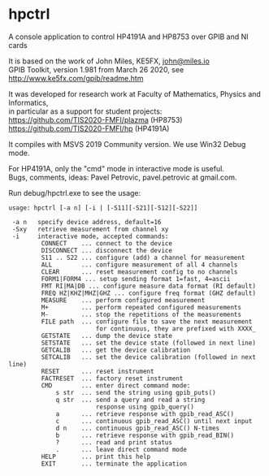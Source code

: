 # hpctrl
A console application to control HP4191A and HP8753 over GPIB and NI cards

It is based on the work of John Miles, KE5FX, john@miles.io  
GPIB Toolkit, version 1.981 from March 26 2020, see http://www.ke5fx.com/gpib/readme.htm  

It was developed for research work at Faculty of Mathematics, Physics and Informatics,  
in particular as a support for student projects:  
  https://github.com/TIS2020-FMFI/plazma  (HP8753)  
  https://github.com/TIS2020-FMFI/hp (HP4191A)  

It compiles with MSVS 2019 Community version. We use Win32 Debug mode.  

For HP4191A, only the "cmd" mode in interactive mode is useful.  
Bugs, comments, ideas: Pavel Petrovic, pavel.petrovic at gmail.com.  

Run debug/hpctrl.exe to see the usage:  
 	
~~~~
usage: hpctrl [-a n] [-i | [-S11][-S21][-S12][-S22]]  
  
 -a n   specify device address, default=16  
 -Sxy   retrieve measurement from channel xy  
 -i     interactive mode, accepted commands:  
         CONNECT    ... connect to the device  
         DISCONNECT ... disconnect the device  
         S11 .. S22 ... configure (add) a channel for measurement  
         ALL        ... configure measurement of all 4 channels  
         CLEAR      ... reset measurement config to no channels  
         FORM1|FORM4 ... setup sending format 1=fast, 4=ascii  
         FMT RI|MA|DB ... configure measure data format (RI default)  
         FREQ HZ|KHZ|MHZ|GHZ ... configure freq format (GHZ default)  
         MEASURE    ... perform configured measurement  
         M+         ... perform repeated configured measurements  
         M-         ... stop the repetitions of the measurements  
         FILE path  ... configure file to save the next measurement  
                        for continuous, they are prefixed with XXXX_  
         GETSTATE   ... dump the device state  
         SETSTATE   ... set the device state (followed in next line)  
         GETCALIB   ... get the device calibration  
         SETCALIB   ... set the device calibration (followed in next line)  
         RESET      ... reset instrument  
         FACTRESET  ... factory reset instrument  
         CMD        ... enter direct command mode:  
             s str  ... send the string using gpib_puts()  
             q str  ... send a query and read a string  
                        response using gpib_query()  
             a      ... retrieve response with gpib_read_ASC()  
             c      ... continuous gpib_read_ASC() until next input  
             d n    ... continuous gpib_read_ASC() N-times  
             b      ... retrieve response with gpib_read_BIN()  
             ?      ... read and print status  
             .      ... leave direct command mode  
         HELP       ... print this help  
         EXIT       ... terminate the application  
~~~~
